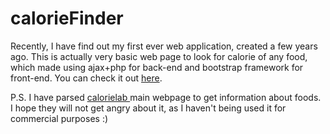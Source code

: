 # calorieFinder
Recently, I have find out my first ever web application, created a few years ago. This is actually very basic web page to look for calorie of any food, which made using ajax+php for back-end and bootstrap framework for front-end. You can check it out <a href="http://finder.orujzade.com" target="_blank"> here</a>.

P.S. I have parsed <a href="http://calorielab.com"> calorielab </a> main webpage to get information about foods. I hope they will not get angry about it, as I haven't being used it for commercial purposes :)
